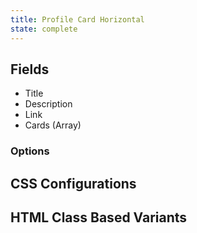 ```yaml
---
title: Profile Card Horizontal
state: complete
---
```


## Fields

- Title
- Description
- Link
- Cards (Array)

### Options

## CSS Configurations

## HTML Class Based Variants
